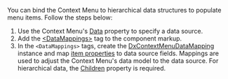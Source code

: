 You can bind the Context Menu to hierarchical data structures to populate menu items. Follow the steps below: 

1. Use the Context Menu's [Data](https://docs.devexpress.com/Blazor/DevExpress.Blazor.DxContextMenu.Data) property to specify a data source. 
2. Add the [\<DataMappings>](https://docs.devexpress.com/Blazor/DevExpress.Blazor.DxContextMenu.DataMappings) tag to the component markup. 
3. In the `<DataMappings>` tags, create the [DxContextMenuDataMapping](https://docs.devexpress.com/Blazor/DevExpress.Blazor.DxContextMenuDataMapping) instance and map [item properties](https://docs.devexpress.com/Blazor/DevExpress.Blazor.DxContextMenuDataMapping._members#properties) to data source fields. Mappings are used to adjust the Context Menu's data model to the data source. For hierarchical data, the [Children](https://docs.devexpress.com/Blazor/DevExpress.Blazor.Base.DxDataMappingBase-1.Children) property is required.  
